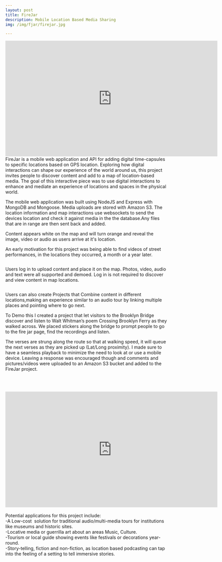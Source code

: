 ```yaml
---
layout: post
title: FireJar
description: Mobile Location Based Media Sharing
img: /img/fjar/firejar.jpg

---
```



<iframe src="https://player.vimeo.com/video/165600223" width="660" height="360" frameborder="0" webkitallowfullscreen mozallowfullscreen allowfullscreen></iframe>
FireJar is a mobile web application and API for adding digital time-capsules to specific locations based on GPS location.
Exploring how digital interactions can shape our experience of the world around us, this project invites people to discover content and add to a map of location-based media. The goal of this interactive piece was to use digital interactions to enhance and mediate an experience of locations and spaces in the physical world.

The mobile web application was built using NodeJS and Express with MongoDB and Mongoose. Media uploads are stored with Amazon S3. The location information and map interactions use websockets to send  the devices location and check it against media in the the database.Any files that are in range are then sent back and added.


Content appears white on the map and will turn orange and reveal the image, video or audio as users arrive at it's location.


An early motivation for this project was being able to find videos of street performances, in the locations they occurred, a month or a year later.

<div class="img_row">
	<img class="col three" src="{{ site.baseurl }}/img/fjar/phnbrdg.JPG" alt="" title="example image"/>
</div>


Users log in to upload content and place it on the map. Photos, video, audio and text were all supported and demoed. Log in is not required to discover and view content in map locations.

<img class="col one" src="{{ site.baseurl }}/img/fjar/brdgapprch.gif" alt="" title="example image"/>

Users can also create Projects that Combine content in different locations,making an experience similar to an audio tour by linking multiple places and pointing where to go next.



To Demo this I created a project that let visitors to the Brooklyn Bridge discover and listen to Walt Whitman’s poem Crossing Brooklyn Ferry as they walked across.
We placed stickers along the bridge to prompt people to go to the fire jar page, find the recordings and listen. 


The verses are strung along the route so that at walking speed, it will queue the next verses as they are picked up (Lat/Long proximity). I made sure to have a seamless playback to minimize the need to look at or use a mobile device. Leaving a response was encouraged though and comments and pictures/videos were uploaded to an Amazon S3 bucket and added to the FireJar project.




<br><br>

<iframe src="https://player.vimeo.com/video/165600283" width="660" height="360" frameborder="0" webkitallowfullscreen mozallowfullscreen allowfullscreen></iframe>
<br><br>
Potential applications for this project include: <br>
-A Low-cost  solution for traditional audio/multi-media tours for institutions like museums and historic sites.<br>
-Locative media or guerrilla art about an areas Music,  Culture. <br>
-Tourism or local guide showing events like festivals or decorations year-round.<br>
-Story-telling, fiction and non-fiction, as location based podcasting can tap into the feeling of a setting to tell immersive stories.



